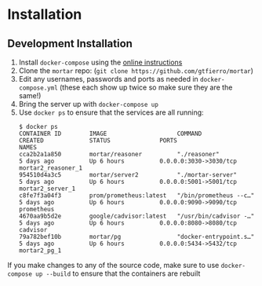 Installation
============


## Development Installation

1. Install `docker-compose` using the [online instructions](https://docs.docker.com/compose/install/)
2. Clone the `mortar` repo: (`git clone https://github.com/gtfierro/mortar`)
3. Edit any usernames, passwords and ports as needed in `docker-compose.yml` (these each show up twice so make sure they are the same!)
4. Bring the server up with `docker-compose up`
5. Use `docker ps` to ensure that the services are all running:
    ```
    $ docker ps
    CONTAINER ID        IMAGE                    COMMAND                  CREATED             STATUS              PORTS                    NAMES
    cca2b2a1a850        mortar/reasoner          "./reasoner"             5 days ago          Up 6 hours          0.0.0.0:3030->3030/tcp   mortar2_reasoner_1
    954510d4a3c5        mortar/server2           "./mortar-server"        5 days ago          Up 6 hours          0.0.0.0:5001->5001/tcp   mortar2_server_1
    c8fe7f3a04f3        prom/prometheus:latest   "/bin/prometheus --c…"   5 days ago          Up 6 hours          0.0.0.0:9090->9090/tcp   prometheus
    4670aa9b5d2e        google/cadvisor:latest   "/usr/bin/cadvisor -…"   5 days ago          Up 6 hours          0.0.0.0:8080->8080/tcp   cadvisor
    79a782bef10b        mortar/pg                "docker-entrypoint.s…"   5 days ago          Up 6 hours          0.0.0.0:5434->5432/tcp   mortar2_pg_1
    ```

If you make changes to any of the source code, make sure to use `docker-compose up --build` to ensure that the containers are rebuilt
